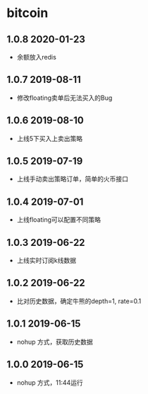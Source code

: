 # bitcoin

## 1.0.8 2020-01-23
- 余额放入redis

## 1.0.7 2019-08-11
- 修改floating卖单后无法买入的Bug

## 1.0.6 2019-08-10
- 上线5下买入上卖出策略

## 1.0.5 2019-07-19
- 上线手动卖出策略订单，简单的火币接口

## 1.0.4 2019-07-01
- 上线floating可以配置不同策略

## 1.0.3 2019-06-22
- 上线实时订阅k线数据

## 1.0.2 2019-06-22
- 比对历史数据，确定牛熊的depth=1, rate=0.1

## 1.0.1 2019-06-15
- nohup 方式，获取历史数据

## 1.0.0 2019-06-15
- nohup 方式，11:44运行